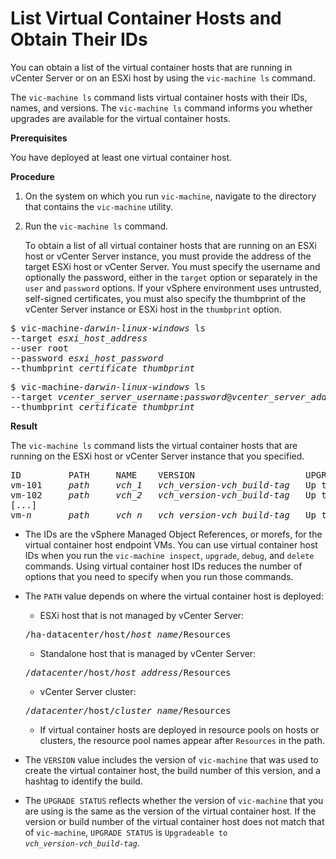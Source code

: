 # List Virtual Container Hosts and Obtain Their IDs #

You can obtain a list of the virtual container hosts that are running in vCenter Server or on an ESXi host by using the `vic-machine ls` command. 

The `vic-machine ls` command lists virtual container hosts with their IDs, names, and versions. The `vic-machine ls` command informs you whether upgrades are available for the virtual container hosts.

**Prerequisites**

You have deployed at least one virtual container host.

**Procedure**

1. On the system on which you run `vic-machine`, navigate to the directory that contains the `vic-machine` utility.
2. Run the `vic-machine ls` command. 

   To obtain a list of all virtual container hosts that are running on an ESXi host or vCenter Server instance, you must provide the address of the target ESXi host or vCenter Server. You must specify the username and optionally the password, either in the `target` option or separately in the `user` and `password` options. If your vSphere environment uses untrusted, self-signed certificates, you must also specify the thumbprint of the vCenter Server instance or ESXi host in the `thumbprint` option.

  <pre>$ vic-machine<i>-darwin</i><i>-linux</i><i>-windows</i> ls
--target <i>esxi_host_address</i>
--user root
--password <i>esxi_host_password</i>
--thumbprint <i>certificate_thumbprint</i>
</pre>

   <pre>$ vic-machine<i>-darwin</i><i>-linux</i><i>-windows</i> ls
--target <i>vcenter_server_username</i>:<i>password</i>@<i>vcenter_server_address</i>
--thumbprint <i>certificate_thumbprint</i>
</pre>


**Result**

The `vic-machine ls` command lists the virtual container hosts that are running on the ESXi host or vCenter Server instance that you specified.

<pre>ID         PATH     NAME    VERSION                     UPGRADE STATUS
vm-101     <i>path</i>     <i>vch_1</i>   <i>vch_version</i>-<i>vch_build</i>-<i>tag</i>   Up to date
vm-102     <i>path</i>     <i>vch_2</i>   <i>vch_version</i>-<i>vch_build</i>-<i>tag</i>   Up to date
[...]
vm-<i>n</i>       <i>path</i>     <i>vch_n</i>   <i>vch_version</i>-<i>vch_build</i>-<i>tag</i>   Up to date
</pre>

- The IDs are the vSphere Managed Object References, or morefs, for the virtual container host endpoint VMs. You can use virtual container host IDs when you run the  `vic-machine inspect`, `upgrade`, `debug`, and `delete` commands. Using virtual container host IDs reduces the number of options that you need to specify when you run those commands.
- The `PATH` value depends on where the virtual container host is deployed:

  - ESXi host that is not managed by vCenter Server:
  <pre>/ha-datacenter/host/<i>host_name</i>/Resources</pre>
  - Standalone host that is managed by vCenter Server: 
  <pre>/<i>datacenter</i>/host/<i>host_address</i>/Resources</pre>
  - vCenter Server cluster:
  <pre>/<i>datacenter</i>/host/<i>cluster_name</i>/Resources</pre>
  - If virtual container hosts are deployed in resource pools on hosts or clusters, the resource pool names appear after `Resources` in the path.
- The `VERSION` value includes the version of `vic-machine`  that was used to create the virtual container host, the build number of this version, and a hashtag to identify the build.
- The `UPGRADE STATUS` reflects whether the version of `vic-machine` that you are using is the same as the version of the virtual container host. If the version or build number of the virtual container host does not match that of `vic-machine`, `UPGRADE STATUS` is <code>Upgradeable to <i>vch_version</i>-<i>vch_build</i>-<i>tag</i></code>.
